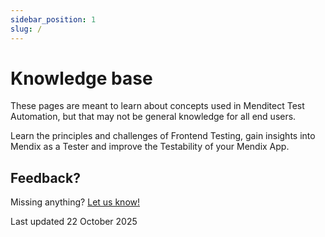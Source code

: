 ```yaml
---
sidebar_position: 1
slug: /
---
```


# Knowledge base

These pages are meant to learn about concepts used in Menditect Test Automation, but that may not be general knowledge for all end users.

Learn the principles and challenges of Frontend Testing, gain insights into Mendix as a Tester and improve the Testability of your Mendix App.



## Feedback?
Missing anything? [Let us know!](mailto:support@menditect.com)

Last updated 22 October 2025